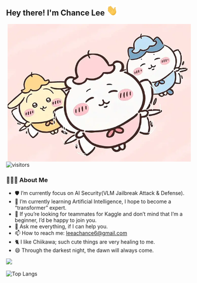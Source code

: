 <h2> Hey there! I'm Chance Lee <img src="https://github.com/jatin-pahuja/jatin-pahuja/blob/master/Hi.gif" width="30px"></h2>
<img align="right" alt="GIF" src="chiikawa.avif.webp" width="500"/>

![visitors](https://komarev.com/ghpvc/?username=AngelAlita)

<h3> 👨🏻‍💻 About Me </h3>

- 🛡️ I’m currently focus on AI Security(VLM Jailbreak Attack & Defense).
- 🌱 I’m currently learning Artificial Intelligence, I hope to become a “transformer” expert.
- 🤗 If you’re looking for teammates for Kaggle and don’t mind that I’m a beginner, I’d be happy to join you.
- 💬 Ask me everything, if I can help you.
- 📫 How to reach me: leeachance6@gmail.com
- 🐈 I like Chiikawa; such cute things are very healing to me.
- 😄 Through the darkest night, the dawn will always come.




![](https://github-readme-stats.vercel.app/api?username=AngelAlita&show_icons=true&theme=transparent)

![Top Langs](https://github-readme-stats.vercel.app/api/top-langs/?username=AngelAlita&layout=compact&theme=light)

